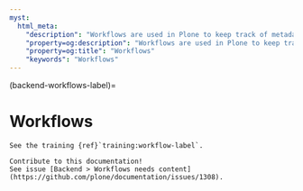 ```yaml
---
myst:
  html_meta:
    "description": "Workflows are used in Plone to keep track of metadata, chiefly an object's state, create content review cycles and model other types of processes, and to manage object security."
    "property=og:description": "Workflows are used in Plone to keep track of metadata, chiefly an object's state, create content review cycles and model other types of processes, and to manage object security."
    "property=og:title": "Workflows"
    "keywords": "Workflows"
---
```


(backend-workflows-label)=

# Workflows

```{seealso}
See the training {ref}`training:workflow-label`.
```

```{todo}
Contribute to this documentation!
See issue [Backend > Workflows needs content](https://github.com/plone/documentation/issues/1308).
```